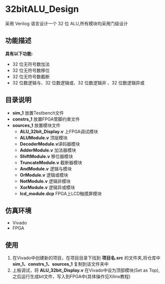 # 32bitALU_Design
采用 Verilog 语言设计一个 32 位 ALU,所有模块均采用门级设计
## 功能描述
**具有以下功能:**
- 32 位无符号数加法
- 32 位无符号数移位
- 32 位无符号数截断
- 32 位数逻辑与、32 位数逻辑或、32 位数逻辑非 、32 位数逻辑异或
## 目录说明
- **sim_1** 放置Testbench文件
- **constrs_1** 放置FPGA管脚约束文件
- **sources_1** 放置模块文件
    - **ALU_32bit_Display.v** 上FPGA调试模块
    - **ALUModule.v** 顶层模块
    - **DecoderModule.v**译码器模块
    - **AdderModule.v** 加法器模块
    - **ShiftModule.v** 移位器模块
    - **TruncateModule.v** 截断器模块
    - **AndModule.v** 逻辑与模块
    - **OrModule.v** 逻辑或模块
    - **NotModule.v** 逻辑非模块
    - **XorModule.v** 逻辑异或模块
    - **lcd_module.dcp** FPGA上LCD触摸屏模块
## 仿真环境
- Vivado
- FPGA
## 使用
  1. 在Vivado中创建新的项目，在项目目录下找到 **项目名.src** 的文件夹,将仓库中 **sim_1、constrs_1、sources_1** 复制到该文件夹中
  2. 上板调试，将 **ALU_32bit_Display.v** 在Vivado中设为顶部模块(Set as Top),之后运行生成bit文件，写入到FPGA中(具体操作见Xilinx教程)
